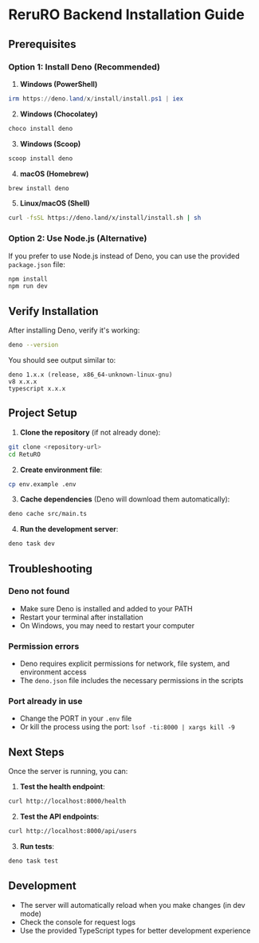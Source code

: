 # ReruRO Backend Installation Guide

## Prerequisites

### Option 1: Install Deno (Recommended)

1. **Windows (PowerShell)**
```powershell
irm https://deno.land/x/install/install.ps1 | iex
```

2. **Windows (Chocolatey)**
```powershell
choco install deno
```

3. **Windows (Scoop)**
```powershell
scoop install deno
```

4. **macOS (Homebrew)**
```bash
brew install deno
```

5. **Linux/macOS (Shell)**
```bash
curl -fsSL https://deno.land/x/install/install.sh | sh
```

### Option 2: Use Node.js (Alternative)

If you prefer to use Node.js instead of Deno, you can use the provided `package.json` file:

```bash
npm install
npm run dev
```

## Verify Installation

After installing Deno, verify it's working:

```bash
deno --version
```

You should see output similar to:
```
deno 1.x.x (release, x86_64-unknown-linux-gnu)
v8 x.x.x
typescript x.x.x
```

## Project Setup

1. **Clone the repository** (if not already done):
```bash
git clone <repository-url>
cd RetuRO
```

2. **Create environment file**:
```bash
cp env.example .env
```

3. **Cache dependencies** (Deno will download them automatically):
```bash
deno cache src/main.ts
```

4. **Run the development server**:
```bash
deno task dev
```

## Troubleshooting

### Deno not found
- Make sure Deno is installed and added to your PATH
- Restart your terminal after installation
- On Windows, you may need to restart your computer

### Permission errors
- Deno requires explicit permissions for network, file system, and environment access
- The `deno.json` file includes the necessary permissions in the scripts

### Port already in use
- Change the PORT in your `.env` file
- Or kill the process using the port: `lsof -ti:8000 | xargs kill -9`

## Next Steps

Once the server is running, you can:

1. **Test the health endpoint**:
```bash
curl http://localhost:8000/health
```

2. **Test the API endpoints**:
```bash
curl http://localhost:8000/api/users
```

3. **Run tests**:
```bash
deno task test
```

## Development

- The server will automatically reload when you make changes (in dev mode)
- Check the console for request logs
- Use the provided TypeScript types for better development experience 